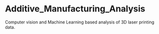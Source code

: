 # Additive_Manufacturing_Analysis
Computer vision and Machine Learning based analysis of 3D laser printing data. 
